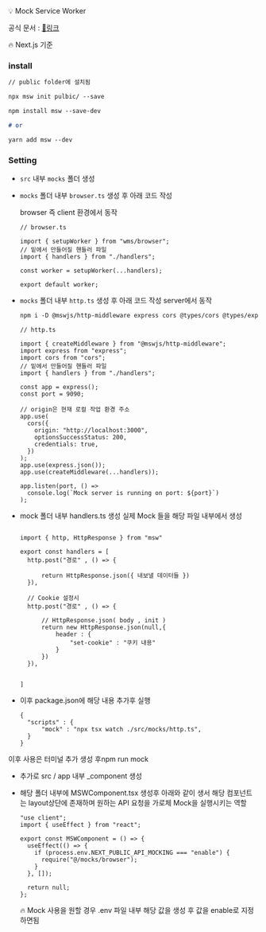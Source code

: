 <aside>
💡 Mock Service Worker

</aside>

공식 문서 : [🔗링크](https://v1.mswjs.io/docs/getting-started/install)

🔥 Next.js 기준

### install

```markdown
// public folder에 설치됨

npx msw init pulbic/ --save
```

```markdown
npm install msw --save-dev

# or

yarn add msw --dev
```

### Setting

- `src` 내부 `mocks` 폴더 생성
- `mocks` 폴더 내부 `browser.ts` 생성 후 아래 코드 작성

  browser 즉 client 환경에서 동작

  ```tsx
  // browser.ts

  import { setupWorker } from "wms/browser";
  // 밑에서 만들어질 핸들러 파일
  import { handlers } from "./handlers";

  const worker = setupWorker(...handlers);

  export default worker;
  ```

- `mocks` 폴더 내부 `http.ts` 생성 후 아래 코드 작성
  server에서 동작

  ```markdown
  npm i -D @mswjs/http-middleware express cors @types/cors @types/express
  ```

  ```tsx
  // http.ts

  import { createMiddleware } from "@mswjs/http-middleware";
  import express from "express";
  import cors from "cors";
  // 밑에서 만들어질 핸들러 파일
  import { handlers } from "./handlers";

  const app = express();
  const port = 9090;

  // origin은 현재 로컬 작업 환경 주소
  app.use(
    cors({
      origin: "http://localhost:3000",
      optionsSuccessStatus: 200,
      credentials: true,
    })
  );
  app.use(express.json());
  app.use(createMiddleware(...handlers));

  app.listen(port, () =>
    console.log(`Mock server is running on port: ${port}`)
  );
  ```

- mock 폴더 내부 handlers.ts 생성
  실제 Mock 들을 해당 파일 내부에서 생성

  ```tsx

  import { http, HttpResponse } from "msw"

  export const handlers = [
  	http.post("경로" , () => {

  		return HttpResponse.json({ 내보낼 데이터들 })
  	}),

  	// Cookie 설정시
  	http.post("경로" , () => {

  		// HttpResponse.json( body , init )
  		return new HttpResponse.json(null,{
  			header : {
  				"set-cookie" : "쿠키 내용"
  			}
  		})
  	}),


  ]
  ```

- 이후 package.json에 해당 내용 추가후 실행
  ```tsx
  {
  	"scripts" : {
  		"mock" : "npx tsx watch ./src/mocks/http.ts",
  	}
  }
  ```

이후 사용은 터미널 추가 생성 후npm run mock

- 추가로 src / app 내부 \_component 생성
- 해당 폴더 내부에 MSWComponent.tsx 생성후 아래와 같이 생서
  해당 컴포넌트는 layout상단에 존재하며 원하는 API 요청을 가로체 Mock을 실행시키는 역할

  ```tsx
  "use client";
  import { useEffect } from "react";

  export const MSWComponent = () => {
    useEffect(() => {
      if (process.env.NEXT_PUBLIC_API_MOCKING === "enable") {
        require("@/mocks/browser");
      }
    }, []);

    return null;
  };
  ```

  🔥 Mock 사용을 원할 경우 .env 파일 내부 해당 값을 생성 후 값을 enable로 지정하면됨
